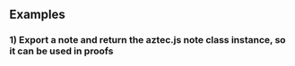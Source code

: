 ## Examples
### 1) Export a note and return the aztec.js note class instance, so it can be used in proofs
```js


```
